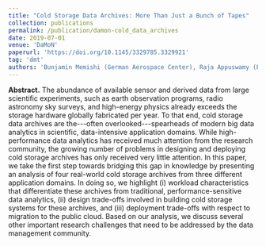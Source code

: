 ```yaml
---
title: "Cold Storage Data Archives: More Than Just a Bunch of Tapes"
collection: publications
permalink: /publication/damon-cold_data_archives
date: 2019-07-01
venue: 'DaMoN'
paperurl: 'https://doi.org/10.1145/3329785.3329921'
tag: 'dmt'
authors: 'Bunjamin Memishi (German Aerospace Center), Raja Appuswamy (EURECOM), and Marcus Paradies (German Aerospace Center)'
---
```


**Abstract.** The abundance of available sensor and derived data from large scientific experiments, such as earth observation programs, radio astronomy sky surveys, and high-energy physics already exceeds the storage hardware globally fabricated per year. To that end, cold storage data archives are the---often overlooked---spearheads of modern big data analytics in scientific, data-intensive application domains. While high-performance data analytics has received much attention from the research community, the growing number of problems in designing and deploying cold storage archives has only received very little attention. 
In this paper, we take the first step towards bridging this gap in knowledge by presenting an analysis of four real-world cold storage archives from three different application domains. In doing so, we highlight (i) workload characteristics that differentiate these archives from traditional, performance-sensitive data analytics, (ii) design trade-offs involved in building cold storage systems for these archives, and (iii) deployment trade-offs with respect to migration to the public cloud. Based on our analysis, we discuss several other important research challenges that need to be addressed by the data management community.
